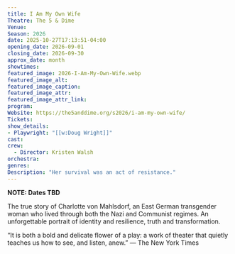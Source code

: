 ```yaml
---
title: I Am My Own Wife
Theatre: The 5 & Dime
Venue: 
Season: 2026
date: 2025-10-27T17:13:51-04:00
opening_date: 2026-09-01
closing_date: 2026-09-30
approx_date: month
showtimes:
featured_image: 2026-I-Am-My-Own-Wife.webp
featured_image_alt: 
featured_image_caption: 
featured_image_attr: 
featured_image_attr_link: 
program:
Website: https://the5anddime.org/s2026/i-am-my-own-wife/
Tickets: 
show_details: 
- Playwright: "[[w:Doug Wright]]"
cast:
crew:
  - Director: Kristen Walsh
orchestra:
genres: 
Description: "Her survival was an act of resistance."
---
```

**NOTE: Dates TBD**

The true story of Charlotte von Mahlsdorf, an East German transgender woman who lived through both the Nazi and Communist regimes. An unforgettable portrait of identity and resilience, truth and transformation.

“It is both a bold and delicate flower of a play: a work of theater that quietly teaches us how to see, and listen, anew.” — The New York Times